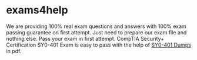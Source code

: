# exams4help
We are providing 100% real exam questions and answers with 100% exam passing guarantee on first attempt. Just need to prepare our exam file and nothing else. Pass your exam in first attempt.
CompTIA Security+ Certification SY0-401 Exam is easy to pass with the help of <a href="http://www.exams4help.com/sy0-401-pdf-dumps.html">SY0-401 Dumps</a> in pdf.

